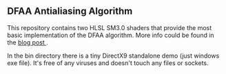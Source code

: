 ## DFAA Antialiasing Algorithm

This repository contains two HLSL SM3.0 shaders that provide the most basic
implementation of the DFAA algorithm. More info could be found in the 
[blog post ](http://alexpolt.github.io/dfaa.html).

In the bin directory there is a tiny DirectX9 standalone demo (just windows exe file). 
It's free of any viruses and doesn't touch any files or sockets.

